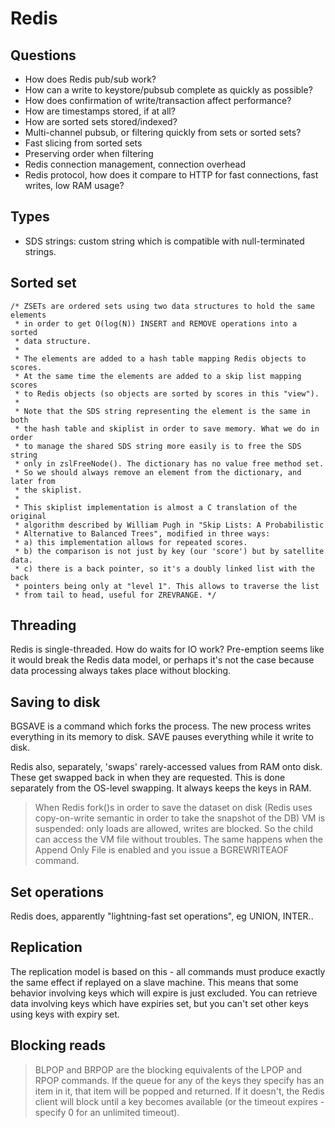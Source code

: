 # Redis

## Questions
- How does Redis pub/sub work?
- How can a write to keystore/pubsub complete as quickly as possible?
- How does confirmation of write/transaction affect performance?
- How are timestamps stored, if at all?
- How are sorted sets stored/indexed?
- Multi-channel pubsub, or filtering quickly from sets or sorted sets?
- Fast slicing from sorted sets
- Preserving order when filtering
- Redis connection management, connection overhead
- Redis protocol, how does it compare to HTTP for fast connections, fast writes, low RAM usage?

## Types
- SDS strings: custom string which is compatible with null-terminated strings.

## Sorted set
```
/* ZSETs are ordered sets using two data structures to hold the same elements
 * in order to get O(log(N)) INSERT and REMOVE operations into a sorted
 * data structure.
 *
 * The elements are added to a hash table mapping Redis objects to scores.
 * At the same time the elements are added to a skip list mapping scores
 * to Redis objects (so objects are sorted by scores in this "view").
 *
 * Note that the SDS string representing the element is the same in both
 * the hash table and skiplist in order to save memory. What we do in order
 * to manage the shared SDS string more easily is to free the SDS string
 * only in zslFreeNode(). The dictionary has no value free method set.
 * So we should always remove an element from the dictionary, and later from
 * the skiplist.
 *
 * This skiplist implementation is almost a C translation of the original
 * algorithm described by William Pugh in "Skip Lists: A Probabilistic
 * Alternative to Balanced Trees", modified in three ways:
 * a) this implementation allows for repeated scores.
 * b) the comparison is not just by key (our 'score') but by satellite data.
 * c) there is a back pointer, so it's a doubly linked list with the back
 * pointers being only at "level 1". This allows to traverse the list
 * from tail to head, useful for ZREVRANGE. */
```

## Threading
Redis is single-threaded. How do waits for IO work? Pre-emption seems like it would break the Redis data model, or perhaps it's not the case because data processing always takes place without blocking.

## Saving to disk
BGSAVE is a command which forks the process. The new process writes everything in its memory to disk. SAVE pauses everything while it write to disk.

Redis also, separately, 'swaps' rarely-accessed values from RAM onto disk. These get swapped back in when they are requested. This is done separately from the OS-level swapping. It always keeps the keys in RAM.

> When Redis fork()s in order to save the dataset on disk (Redis uses copy-on-write semantic in order to take the snapshot of the DB) VM is suspended: only loads are allowed, writes are blocked. So the child can access the VM file without troubles. The same happens when the Append Only File is enabled and you issue a BGREWRITEAOF command.

## Set operations
Redis does, apparently "lightning-fast set operations", eg UNION, INTER..

## Replication
The replication model is based on this - all commands must produce exactly the same effect if replayed on a slave machine. This means that some behavior involving keys which will expire is just excluded. You can retrieve data involving keys which have expiries set, but you can't set other keys using keys with expiry set. 

## Blocking reads
> BLPOP and BRPOP are the blocking equivalents of the LPOP and RPOP commands. If the queue for any of the keys they specify has an item in it, that item will be popped and returned. If it doesn't, the Redis client will block until a key becomes available (or the timeout expires - specify 0 for an unlimited timeout).
